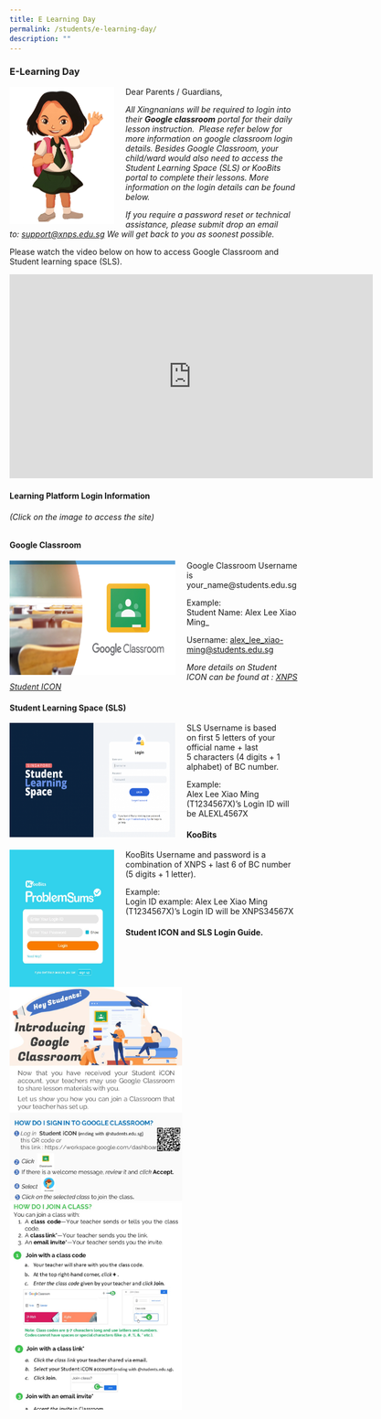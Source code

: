 ```yaml
---
title: E Learning Day
permalink: /students/e-learning-day/
description: ""
---
```

### E-Learning Day 

<img src="/images/girl.png" style="width:183px;height:240px;margin-right:20px;" align = "left"> Dear Parents / Guardians,

_All Xingnanians_ _will be required to login into their **Google classroom** portal for their daily lesson instruction.  Please refer below for more information on google classroom login details._ _Besides Google Classroom, your child/ward would also need to access the Student Learning Space (SLS) or KooBits portal to complete their lessons. More information on the login details can be found below._ 

_If you require a password reset or technical assistance, please submit drop an email to: [support@xnps.edu.sg](http://support@xnps.edu.sg%20/) We will get back to you as soonest possible._

Please watch the video below on how to access Google Classroom and Student learning space (SLS).

<iframe width="636" height="357" src="https://www.youtube.com/embed/KkbS5f9EZPo" title="Google Classroom and SLS Tutorial for Parents" frameborder="0" allow="accelerometer; autoplay; clipboard-write; encrypted-media; gyroscope; picture-in-picture" allowfullscreen></iframe>

#### Learning Platform Login Information 
###### (Click on the image to access the site)


#### Google Classroom

<p><a href="https://classroom.google.com/?pli=1"><img  src="/images/lp1.png" style="width:290px;height:200px;margin-right:20px;" align = "left"></a></p>  Google Classroom Username is your_name@students.edu.sg


Example:  
Student Name: Alex Lee Xiao Ming_ 

Username: alex_lee_xiao-ming@students.edu.sg

_More details on Student ICON can be found at : [XNPS Student ICON](https://xingnanpri.moe.edu.sg/homepage-icon/students/student-icon)_

#### Student Learning Space (SLS)

<p><a href="https://vle.learning.moe.edu.sg/login"><img src="/images/lp2.png" style="width:290px;height:200px;margin-right:20px;" align = "left"></a></p> SLS Username is based on first 5 letters of your official name + last 5 characters (4 digits + 1 alphabet) of BC number.

  

 Example:  
Alex Lee Xiao Ming (T1234567X)’s Login ID will be ALEXL4567X


#### KooBits

<p><a href="https://vle.learning.moe.edu.sg/login"><img src="/images/lp3.png" style="width:183px;height:240px;margin-right:20px;" align = "left"></a></p> KooBits Username and password is a combination of XNPS + last 6 of BC number (5 digits + 1 letter).

 Example:  
Login ID example: Alex Lee Xiao Ming (T1234567X)’s Login ID will be XNPS34567X



#### Student ICON and SLS Login Guide.

<img src="/images/lp4.png" style="width:60%">